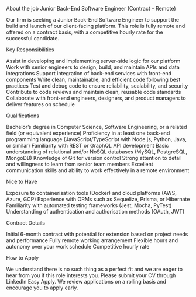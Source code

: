About the job
Junior Back-End Software Engineer (Contract – Remote)



Our firm is seeking a Junior Back-End Software Engineer to support the build and launch of our client-facing platform. This role is fully remote and offered on a contract basis, with a competitive hourly rate for the successful candidate.


Key Responsibilities

Assist in developing and implementing server-side logic for our platform
Work with senior engineers to design, build, and maintain APIs and data integrations
Support integration of back-end services with front-end components
Write clean, maintainable, and efficient code following best practices
Test and debug code to ensure reliability, scalability, and security
Contribute to code reviews and maintain clean, reusable code standards
Collaborate with front-end engineers, designers, and product managers to deliver features on schedule


Qualifications

Bachelor’s degree in Computer Science, Software Engineering, or a related field (or equivalent experience)
Proficiency in at least one back-end programming language (JavaScript/TypeScript with Node.js, Python, Java, or similar)
Familiarity with REST or GraphQL API development
Basic understanding of relational and/or NoSQL databases (MySQL, PostgreSQL, MongoDB)
Knowledge of Git for version control
Strong attention to detail and willingness to learn from senior team members
Excellent communication skills and ability to work effectively in a remote environment


Nice to Have

Exposure to containerisation tools (Docker) and cloud platforms (AWS, Azure, GCP)
Experience with ORMs such as Sequelize, Prisma, or Hibernate
Familiarity with automated testing frameworks (Jest, Mocha, PyTest)
Understanding of authentication and authorisation methods (OAuth, JWT)


Contract Details

Initial 6-month contract with potential for extension based on project needs and performance
Fully remote working arrangement
Flexible hours and autonomy over your work schedule
Competitive hourly rate


How to Apply

We understand there is no such thing as a perfect fit and we are eager to hear from you if this role interests you. Please submit your CV through LinkedIn Easy Apply. We review applications on a rolling basis and encourage you to apply early.


